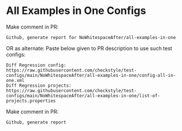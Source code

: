 # All Examples in One Configs
Make comment in PR:
```
Github, generate report for NoWhitespaceAfter/all-examples-in-one
```
OR as alternate:
Paste below given to PR description to use such test configs:
```
Diff Regression config: https://raw.githubusercontent.com/checkstyle/test-configs/main/NoWhitespaceAfter/all-examples-in-one/config-all-in-one.xml
Diff Regression projects: https://raw.githubusercontent.com/checkstyle/test-configs/main/NoWhitespaceAfter/all-examples-in-one/list-of-projects.properties
```
Make comment in PR:
```
Github, generate report
```
